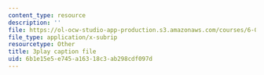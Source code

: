 ```yaml
---
content_type: resource
description: ''
file: https://ol-ocw-studio-app-production.s3.amazonaws.com/courses/6-046j-design-and-analysis-of-algorithms-spring-2015/6b1e15e5e745a16318c3ab298cdf097d_EzeYI7p9MjU.srt
file_type: application/x-subrip
resourcetype: Other
title: 3play caption file
uid: 6b1e15e5-e745-a163-18c3-ab298cdf097d
---
```

